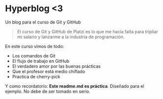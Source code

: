 # Hyperblog <3
Un blog para el curso de Git y GitHub
>El curso de Git y GitHub de Platzi es lo que me hacia falta para tripliar mi salario y lanzarme a la industria de programación.

En este curso vimos de todo:
* Los comandos de Git
* El flujo de trabajo en GitHub
* El verdadero amor por las buenas prácticas
* Que el profesor está medio chiflado
* Practica de cherry-pick

Y como recordatorio: **Este readme.md es práctica**. Diseñado para el ejemplo. No debe de ser tomado en serio. 
